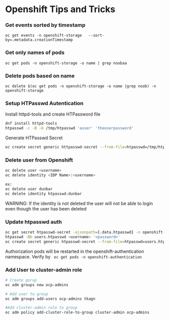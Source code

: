 # Openshift Tips and Tricks

### Get events sorted by timestamp ######

``` oc get events -n openshift-storage   --sort-by=.metadata.creationTimestamp ```

### Get only names of pods ####

``` oc get pods -n openshift-storage -o name | grep noobaa ```

### Delete pods based on name ####

``` oc delete $(oc get pods -n openshift-storage -o name |grep noob) -n openshift-storage ```

### Setup HTPasswd Autentication ###

Install httpd-tools and create HTPassword file

```bash
dnf install httpd-tools
htpasswd -c -B -b /tmp/htpasswd 'auser' 'theuserpassword'
```
Generate HTPasswd Secret
```bash
oc create secret generic httpasswd-secret --from-file=htpasswd=/tmp/htpasswd -n openshift-config
```



### Delete user from Openshift

```bash
oc delete user <username>
oc delete identity <IDP Name>:<username>

ex:
oc delete user dunbar
oc delete identity htpasswd:dunbar   
```
WARNING: If the identity is not deleted the user will not be able to login even though the user has been deleted


### Update htpasswd auth 

```bash
oc get secret htpasswd-secret -ojsonpath={.data.htpasswd} -n openshift-config | base64 --decode > users.htpasswd
htpasswd -Bb users.htpasswd <username> '<password>'
oc create secret generic htpasswd-secret --from-file=htpasswd=users.htpasswd --dry-run=client -o yaml -n openshift-config | oc replace -f -
```
Authorization pods will be restarted in the openshift-authentication namespace.
Verify by ` oc get pods -n openshift-authentication`

### Add User to cluster-admin role

```bash
# Create gorup
oc adm groups new ocp-admins

# Add user to group
oc adm groups add-users ocp-admins tkagn

#Add cluster-admin role to group
oc adm policy add-cluster-role-to-group cluster-admin ocp-admins
```


